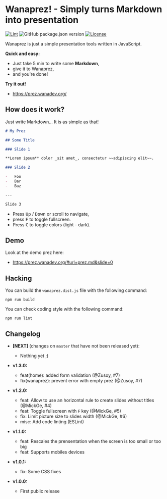 # Wanaprez! - Simply turns Markdown into presentation

[![Lint](https://github.com/wanadev/wanaprez/actions/workflows/lint.yml/badge.svg)](https://github.com/wanadev/wanaprez/actions/workflows/lint.yml)
![GitHub package.json version](https://img.shields.io/github/package-json/v/wanadev/wanaprez)
[![License](https://img.shields.io/badge/License-BSD%203%20Clause-freen)](https://github.com/wanadev/wanaprez/blob/master/LICENSE)

Wanaprez is just a simple presentation tools written in JavaScript.

**Quick and easy:**

-   Just take 5 min to write some **Markdown**,
-   give it to Wanaprez,
-   and you're done!

**Try it out!**

-   https://prez.wanadev.org/

## How does it work?

Just write Markdown... It is as simple as that!

```markdown
# My Prez

## Some Title

### Slide 1

**Lorem ipsum** dolor _sit amet_, consectetur ~~adipiscing elit~~.

### Slide 2

-   Foo
-   Bar
-   Baz

---

Slide 3
```

-   Press <kbd>Up</kbd> / <kbd>Down</kbd> or scroll to navigate,
-   press <kbd>F</kbd> to toggle fullscreen.
-   Press <kbd>C</kbd> to toggle colors (light - dark).

## Demo

Look at the demo prez here:

-   https://prez.wanadev.org/#url=prez.md&slide=0

## Hacking

You can build the `wanaprez.dist.js` file with the following command:

    npm run build

You can check coding style with the following command:

    npm run lint

## Changelog

* **[NEXT]** (changes on ``master`` that have not been released yet):

  * Nothing yet ;)

* **v1.3.0:**

  * feat(home): added form validation (@Zusoy, #7)
  * fix(wanaprez): prevent error with empty prez (@Zusoy, #7)

* **v1.2.0:**

  * feat: Allow to use an horizontal rule to create slides without titles (@MickGe, #4)
  * feat: Toggle fullscreen with `F` key (@MickGe, #5)
  * fix: Limit picture size to slides width (@MickGe, #6)
  * misc: Add code linting (ESLint)

* **v1.1.0:**

  * feat: Rescales the prensentation when the screen is too small or too big
  * feat: Supports mobiles devices

* **v1.0.1:**

  * fix: Some CSS fixes

* **v1.0.0:**

  * First public release
